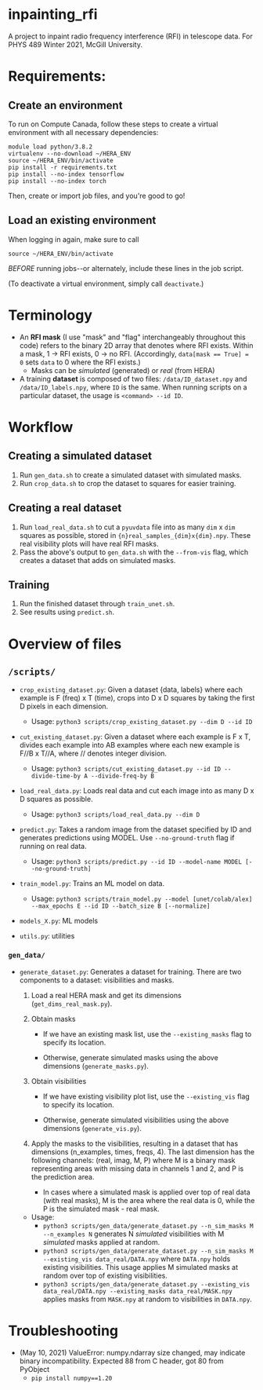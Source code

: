 # inpainting_rfi

A project to inpaint radio frequency interference (RFI) in telescope data. For PHYS 489 Winter 2021, McGill University.

# Requirements:

## Create an environment 

To run on Compute Canada, follow these steps to create a virtual environment with all necessary dependencies:
```
module load python/3.8.2
virtualenv --no-download ~/HERA_ENV
source ~/HERA_ENV/bin/activate
pip install -r requirements.txt
pip install --no-index tensorflow
pip install --no-index torch
```
Then, create or import job files, and you're good to go!

## Load an existing environment

When logging in again, make sure to call
```
source ~/HERA_ENV/bin/activate
```
*BEFORE* running jobs--or alternately, include these lines in the job script.

(To deactivate a virtual environment, simply call `deactivate`.)

# Terminology

- An **RFI mask** (I use "mask" and "flag" interchangeably throughout this code) refers to the binary 2D array that denotes where RFI exists. Within a mask, 1 &rarr; RFI exists, 0 &rarr; no RFI. (Accordingly, `data[mask == True] = 0` sets `data` to 0 where the RFI exists.)
    - Masks can be *simulated* (generated) or *real* (from HERA)
- A training **dataset** is composed of two files: `/data/ID_dataset.npy` and `/data/ID_labels.npy`, where `ID` is the same. When running scripts on a particular dataset, the usage is `<command> --id ID`.

# Workflow

## Creating a simulated dataset

1. Run `gen_data.sh` to create a simulated dataset with simulated masks.
2. Run `crop_data.sh` to crop the dataset to squares for easier training.

## Creating a real dataset

1. Run `load_real_data.sh` to cut a `pyuvdata` file into as many `dim` x `dim` squares as possible, stored in `{n}real_samples_{dim}x{dim}.npy`. These real visibility plots will have real RFI masks.
2. Pass the above's output to `gen_data.sh` with the `--from-vis` flag, which creates a dataset that adds on simulated masks.

## Training

1. Run the finished dataset through `train_unet.sh`.
2. See results using `predict.sh`.

# Overview of files

## `/scripts/`

- `crop_existing_dataset.py`: Given a dataset {data, labels} where each example is F (freq) x T (time), crops into D x D squares by taking the first D pixels in each dimension.
    - Usage: `python3 scripts/crop_existing_dataset.py --dim D --id ID`
- `cut_existing_dataset.py`: Given a dataset where each example is F x T, divides each example into AB examples where each new example is F//B x T//A, where // denotes integer division.
    - Usage: `python3 scripts/cut_existing_dataset.py --id ID --divide-time-by A --divide-freq-by B`
- `load_real_data.py`: Loads real data and cut each image into as many D x D squares as possible.
    - Usage: `python3 scripts/load_real_data.py --dim D`
- `predict.py`: Takes a random image from the dataset specified by ID and generates predictions using MODEL. Use `--no-ground-truth` flag if running on real data.
    - Usage: `python3 scripts/predict.py --id ID --model-name MODEL [--no-ground-truth]`
- `train_model.py`: Trains an ML model on data.
    - Usage: `python3 scripts/train_model.py --model [unet/colab/alex] --max_epochs E --id ID --batch_size B [--normalize]`

- `models_X.py`: ML models
- `utils.py`: utilities

### `gen_data/`

- `generate_dataset.py`: Generates a dataset for training. There are two components to a dataset: visibilities and masks.
    1. Load a real HERA mask and get its dimensions (`get_dims_real_mask.py`).
    2. Obtain masks
        
        - If we have an existing mask list, use the `--existing_masks` flag to specify its location.
        
        - Otherwise, generate simulated masks using the above dimensions (`generate_masks.py`).
    3. Obtain visibilities

        - If we have existing visibility plot list, use the `--existing_vis` flag to specify its location.

        - Otherwise, generate simulated visibilities using the above dimensions (`generate_vis.py`).
    
    4. Apply the masks to the visibilities, resulting in a dataset that has dimensions (n_examples, times, freqs, 4). The last dimension has the following channels: (real, imag, M, P) where M is a binary mask representing areas with missing data in channels 1 and 2, and P is the prediction area. 
        - In cases where a simulated mask is applied over top of real data (with real masks), M is the area where the real data is 0, while the P is the simulated mask - real mask.
    
    - Usage: 
        - `python3 scripts/gen_data/generate_dataset.py --n_sim_masks M --n_examples N` generates N *simulated* visibilities with M *simulated* masks applied at random.
        - `python3 scripts/gen_data/generate_dataset.py --n_sim_masks M --existing_vis data_real/DATA.npy` where `DATA.npy` holds existing visibilities. This usage applies M simulated masks at random over top of existing visibilities.
        - `python3 scripts/gen_data/generate_dataset.py --existing_vis data_real/DATA.npy --existing_masks data_real/MASK.npy` applies masks from `MASK.npy` at random to visibilities in `DATA.npy`.

# Troubleshooting

- (May 10, 2021) ValueError: numpy.ndarray size changed, may indicate binary incompatibility. Expected 88 from C header, got 80 from PyObject
    - `pip install numpy==1.20`